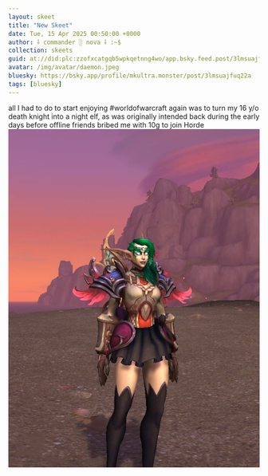 ```yaml
---
layout: skeet
title: "New Skeet"
date: Tue, 15 Apr 2025 00:50:00 +0000
author: ⸸ commander ░ nova ⸸ :~$
collection: skeets
guid: at://did:plc:zzofxcatgqb5wpkqetnng4wo/app.bsky.feed.post/3lmsuajfuq22a
avatar: /img/avatar/daemon.jpeg
bluesky: https://bsky.app/profile/mkultra.monster/post/3lmsuajfuq22a
tags: [bluesky]
---
```


all I had to do to start enjoying #worldofwarcraft again was to turn my 16 y/o death knight into a night elf, as was originally intended back during the early days before offline friends bribed me with 10g to join Horde<img src="/assets/media/bafkreiffe7aevcknfrqqgvlabqqnqzl22q3g4dcrnp3r2i4fywngbisb54.jpeg" alt="Image">
